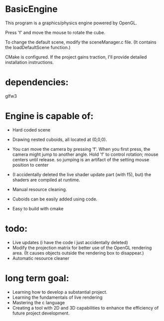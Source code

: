 # BasicEngine

This program is a graphics/physics engine powered by OpenGL.

Press 'f' and move the mouse to rotate the cube.

To change the default scene, modify the sceneManager.c file.
(It contains the loadDefaultScene function.)

CMake is configured. If the project gains traction, I'll provide detailed installation instructions.

# dependencies:
  glfw3

# Engine is capable of:
  - Hard coded scene
  - Drawing nested cuboids, all located at (0,0,0).
  
  - You can move the camera by pressing 'f'.
          When you first press, the camera might jump to another angle.
          Hold 'f' to control rotation; mouse centers until release.
          so jumping is an artifact of the setting mouse position to center
  
  - (I accidentally deleted the live shader update part (with f5), but) the shaders are compiled at runtime.
  
  - Manual resource cleaning.
  - Cuboids can be easily added using code.
  - Easy to build with cmake
  
# todo:
  - Live updates (i have the code i just accidentally deleted)
  - Modify the projection matrix for better use of the OpenGL rendering area. (It causes objects outside the rendering box to disappear.)
  - Automatic resource cleaner

# long term goal:
  - Learning how to develop a substantial project.
  - Learning the fundamentals of live rendering
  - Mastering the c language
  - Creating a tool with 2D and 3D capabilities to enhance the efficiency of future project development.

